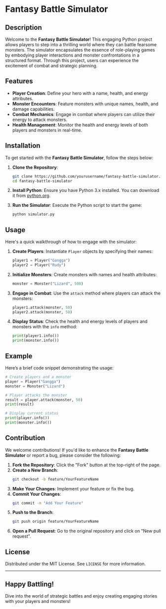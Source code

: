 
# Fantasy Battle Simulator

## Description

Welcome to the **Fantasy Battle Simulator**! This engaging Python project allows players to step into a thrilling world where they can battle fearsome monsters. The simulator encapsulates the essence of role-playing games by embodying player interactions and monster confrontations in a structured format. Through this project, users can experience the excitement of combat and strategic planning.

## Features

- **Player Creation**: Define your hero with a name, health, and energy attributes.
- **Monster Encounters**: Feature monsters with unique names, health, and damage capabilities.
- **Combat Mechanics**: Engage in combat where players can utilize their energy to attack monsters.
- **Health Management**: Monitor the health and energy levels of both players and monsters in real-time.

## Installation

To get started with the **Fantasy Battle Simulator**, follow the steps below:

1. **Clone the Repository**:
   ```bash
   git clone https://github.com/yourusername/fantasy-battle-simulator.git
   cd fantasy-battle-simulator
   ```

2. **Install Python**: Ensure you have Python 3.x installed. You can download it from [python.org](https://www.python.org/downloads/).

3. **Run the Simulator**: Execute the Python script to start the game:
   ```bash
   python simulator.py
   ```

## Usage

Here's a quick walkthrough of how to engage with the simulator:

1. **Create Players**: Instantiate `Player` objects by specifying their names:
   ```python
   player1 = Player("Gangga")
   player2 = Player("Rudy")
   ```

2. **Initialize Monsters**: Create monsters with names and health attributes:
   ```python
   monster = Monster("Lizard", 500)
   ```

3. **Engage in Combat**: Use the `attack` method where players can attack the monsters:
   ```python
   player1.attack(monster, 50)
   player2.attack(monster, 50)
   ```

4. **Display Status**: Check the health and energy levels of players and monsters with the `info` method:
   ```python
   print(player1.info())
   print(monster.info())
   ```

## Example

Here’s a brief code snippet demonstrating the usage:

```python
# Create players and a monster
player = Player("Gangga")
monster = Monster("Lizard")

# Player attacks the monster
result = player.attack(monster, 50)
print(result)

# Display current status
print(player.info())
print(monster.info())
```

## Contribution

We welcome contributions! If you'd like to enhance the **Fantasy Battle Simulator** or report a bug, please consider the following:

1. **Fork the Repository**: Click the "Fork" button at the top-right of the page.
2. **Create a New Branch**: 
   ```bash
   git checkout -b feature/YourFeatureName
   ```
3. **Make Your Changes**: Implement your feature or fix the bug.
4. **Commit Your Changes**:
   ```bash
   git commit -m "Add Your Feature"
   ```
5. **Push to the Branch**: 
   ```bash
   git push origin feature/YourFeatureName
   ```
6. **Open a Pull Request**: Go to the original repository and click on "New pull request".

## License

Distributed under the MIT License. See `LICENSE` for more information.

---

## Happy Battling!

Dive into the world of strategic battles and enjoy creating engaging stories with your players and monsters!
